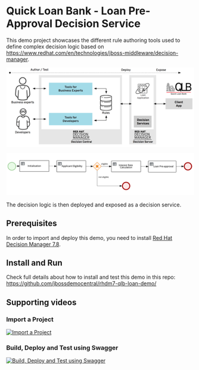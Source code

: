 # Quick Loan Bank - Loan Pre-Approval Decision Service

This demo project showcases the different rule authoring tools used to define complex decision logic based on https://www.redhat.com/en/technologies/jboss-middleware/decision-manager.

![qlb rhdm 7.6 demo](global/qlb_rhdm.png?raw=true)

![qlb rhdm 7.6 decision flow](global/decision-flow.png)

The decision logic is then deployed and exposed as a decision service.

## Prerequisites
In order to import and deploy this demo, you need to install [Red Hat Decision Manager 7.8](https://github.com/jbossdemocentral/rhdm7-install-demo).

## Install and Run

Check full details about how to install and test this demo in this repo: https://github.com/jbossdemocentral/rhdm7-qlb-loan-demo/  


## Supporting videos 

### Import a Project
[![Import a Project](https://i.imgur.com/1UkM1kj.pngj)](https://vimeo.com/259895728 "Import a Project")

### Build, Deploy and Test using Swagger
[![Build, Deploy and Test using Swagger](https://i.imgur.com/BreR7A7.png)](https://vimeo.com/259896609 "Build, Deploy and Test using Swagger")